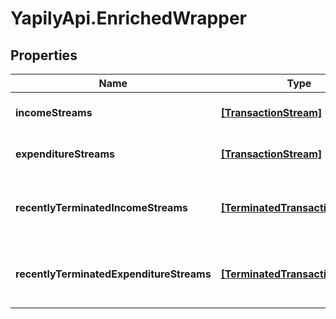 # YapilyApi.EnrichedWrapper

## Properties

Name | Type | Description | Notes
------------ | ------------- | ------------- | -------------
**incomeStreams** | [**[TransactionStream]**](TransactionStream.md) | A list of transaction streams | 
**expenditureStreams** | [**[TransactionStream]**](TransactionStream.md) | A list of transaction streams | 
**recentlyTerminatedIncomeStreams** | [**[TerminatedTransactionStream]**](TerminatedTransactionStream.md) | A list of terminated transaction income streams | 
**recentlyTerminatedExpenditureStreams** | [**[TerminatedTransactionStream]**](TerminatedTransactionStream.md) | A list of terminated transaction expenditure streams | 


